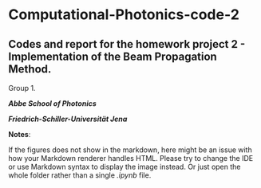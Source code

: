 # Computational-Photonics-code-2

## Codes and report for the homework project 2 - Implementation of the Beam Propagation Method.

Group 1.

***Abbe School of Photonics***

***Friedrich-Schiller-Universität Jena***


**Notes**:

If the figures does not show in the markdown, here might be an issue with how your Markdown renderer handles HTML. Please try to change the IDE or use Markdown syntax to display the image instead. Or just open the whole folder rather than a single *.ipynb* file.
